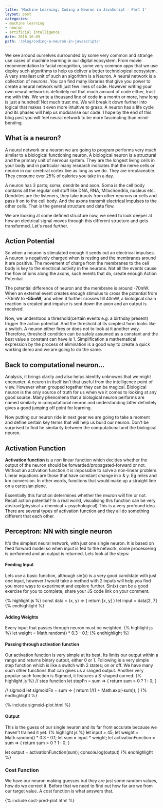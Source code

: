 ```yaml
---
title: 'Machine Learning: Coding a Neuron in JavaScript - Part 1'
layout: post
categories:
- machine learning
- neuron
- artificial intelligence
date: 2018-10-09
path: '/blog/coding-a-neuron-in-javascript/'
---
```


We see around ourselves surrounded by some very common and strange use cases 
of machine learning in our digital ecosystem. From movie recommendation to facial recognition, 
some very common apps that we use deploy such algorithms to help us deliver 
a better technological ecosystem. 
A very smallest unit of such an algorithm is a Neuron. 
A neural network is a collection of neurons. 
You can find many libraries that give you power to create a neural network with just few lines of code.
However writing your own neural network is definitely 
not that much amount of code either, trust me with this. 
We write a thousand line of code in a month or more, how long is just a hundred! 
Not much trust me. We will break it down further into logical that makes it even more intuitive to grasp.
A neuron has a life cycle and its phases will help us modularise our code.
I hope by the end of this blog post you will feel neural network to be more fascinating than mind-bending. 


## What is a neuron?
A neural network or a neuron we are going to program performs very much similar to a biological functioning neuron.
A biological neuron is a structural and the primary unit of nervous system. 
They are the longest living cells in your body and in particular many research indicates 
that the nerve cells or neuron in our cerebral cortex live as long as we do. 
They are irreplaceable. They consume over 25% of calories you take in a day. 

A neuron has 3 parts; soma, dendrite and axon. 
Soma is the cell body contains all the regular cell stuff like DNA, RNA, Mitochondria, nucleus etc. 
Dendrites are the listeners, they take inputs from other neurons or cells and pass it on to the cell body. 
And the axons transmit electrical impulses to the other cells. That is the general structure and data flow.

We are looking at some defined structure now, we need to look deeper at how an electrical signal moves through this
different structure and gets transformed. Let's read further.

## Action Potential
So when a neuron is stimulated enough it sends out an electrical impulses. 
A neuron is negatively charged when is resting and the membranes around it are positive. 
The movement of charge from the membranes to the cell body is key to the electrical activity in the neurons. 
Not all the events cause the flow of ions along the axons, 
such events that do, create enough Action Potential. 

The potential difference of neuron and the membrane is around -70mW. 
When an external event creates enough stimulus to cross the potential from -70mW to **-55mW**, and when it further crosses till 40mW, 
a biological chain reaction is created and impulse is sent down the axon and an output is received.

Now, we understood a threshold(certain events e.g. a birthday present) trigger the action potential. 
And the threshold at its simplest form looks like a switch. A neuron either fires or does not to look at it another way. 
Therefore, threshold condition can be safely assumed as a constant and the best value a constant can have is 1.
Simplification a mathematical expression by the process of elimination is a good way to create a quick working demo
and we are going to do the same.

## Back to computational neuron...
Analysis, it brings clarity and also helps identify unknowns that we might encounter. 
A neuron in itself isn't that useful from the intelligence point of view. 
However when grouped together they can be magical.
Biological neuron is the only source of truth for us when we it comes to looking at any good source.
Many phenomena that a biological neuron performs are named similarly in computational neuron and understanding 
latter definitely gives a good jumping off point for learning.

Now putting our neuron ride in next gear we are going to take a moment and define certain key terms 
that will help us build our neuron. 
Don't be surprised to find he similarity between the computational and the biological neuron.


## Activation Function

**Activation function** is a non linear function which decides whether the output of the neuron should be 
forwarded/propagated-forward or not. 
Without an activation function it is impossible to solve a non-linear problem.
Linear equations are those that have constant change in x & y. Eg miles and km conversion. 
In other words, functions that would make up a straight line on a cartesian plane.

Essentially this function determines whether the neuron will fire or not. Recall action potential? 
In a real world, visualising this function can be very abstract(physical + chemical + psychological)
This is a very profound idea. There are several types of activation function and they all do something 
different that each other.


## Perceptron: NN with single neuron
It's the simplest neural network, with just one single neuron. It is based on feed forward model so when input is fed to the network, some processeing is performed and an output is returned. Lets look at the steps:

#### Feeding Input 
Lets use a basic function, although sin(x) is a very good candidate with just one input, 
however I would take a method with 2 inputs will help you find you more ways to experiment and explore further. 
Sin(x) can be a good exercise for you to complete, share your JS code link on your comment.

{% highlight js %}
const data = (x, y) => {
    return [x, y]
}
let input = data[2, 7]
{% endhighlight %}

#### Adding Weights
Every input that passes through neuron must be weighted. 
{% highlight js %}
let weight = Math.random() * 0.3 - 0.1;
{% endhighlight %}

#### Passing through activation function
Our activation function is very simple at its best. Its limits our output within a range and returns binary output, either 0 or 1. Following is a very simple step function which is like a switch with 2 states; on or off. We have many such other functions that can gives us a ranged output. Another very popular such function is Sigmoid, it features a S-shaped curved.
{% highlight js %}
// step function
let stepFn = sum => {
	return sum > 0 ? 1 : 0;
}

// sigmoid
let sigmoidFn = sum => {
	return 1/(1 + Math.exp(-sum));
}
{% endhighlight %}

{% include sigmoid-plot.html %}

#### Output
This is the guess of our single neuron and its far from accurate because we haven't trained it yet.
{% highlight js %}
let input = 45;
let weight = Math.random() * 0.3 - 0.1;
let sum = input * weight;
let activationFunction = sum => {
	return sum > 0 ? 1 : 0;
}

let output = activationFunction(sum);
console.log(output)
{% endhighlight %}

### Cost Function
We have our neuron making guesses but they are just some random values, how do we correct it. Before that we need to find out how far are we from our target value. A cost function is what answers that.

{% include cost-pred-plot.html %}
